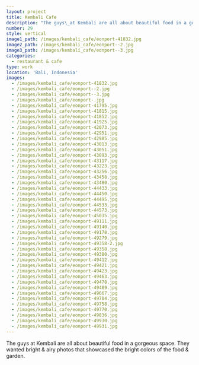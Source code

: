```yaml
---
layout: project
title: Kembali Cafe
description: "The guys\_at Kembali are all about beautiful food in a gorgeous space. They wanted bright & airy photos that showcased the bright colors of the food & garden."
number: 29
style: vertical
image1_path: /images/kembali_cafe/eonport-41832.jpg
image2_path: /images/kembali_cafe/eonport--2.jpg
image3_path: /images/kembali_cafe/eonport--3.jpg
categories:
  - restaurant & cafe
type: work
location: 'Bali, Indonesia'
images:
  - /images/kembali_cafe/eonport-41832.jpg
  - /images/kembali_cafe/eonport--2.jpg
  - /images/kembali_cafe/eonport--3.jpg
  - /images/kembali_cafe/eonport-.jpg
  - /images/kembali_cafe/eonport-41795.jpg
  - /images/kembali_cafe/eonport-41815.jpg
  - /images/kembali_cafe/eonport-41852.jpg
  - /images/kembali_cafe/eonport-41925.jpg
  - /images/kembali_cafe/eonport-42073.jpg
  - /images/kembali_cafe/eonport-42951.jpg
  - /images/kembali_cafe/eonport-42985.jpg
  - /images/kembali_cafe/eonport-43013.jpg
  - /images/kembali_cafe/eonport-43051.jpg
  - /images/kembali_cafe/eonport-43093.jpg
  - /images/kembali_cafe/eonport-43117.jpg
  - /images/kembali_cafe/eonport-43223.jpg
  - /images/kembali_cafe/eonport-43256.jpg
  - /images/kembali_cafe/eonport-43458.jpg
  - /images/kembali_cafe/eonport-43480.jpg
  - /images/kembali_cafe/eonport-44433.jpg
  - /images/kembali_cafe/eonport-44450.jpg
  - /images/kembali_cafe/eonport-44495.jpg
  - /images/kembali_cafe/eonport-44533.jpg
  - /images/kembali_cafe/eonport-44573.jpg
  - /images/kembali_cafe/eonport-45035.jpg
  - /images/kembali_cafe/eonport-49111.jpg
  - /images/kembali_cafe/eonport-49140.jpg
  - /images/kembali_cafe/eonport-49178.jpg
  - /images/kembali_cafe/eonport-49279.jpg
  - /images/kembali_cafe/eonport-49358-2.jpg
  - /images/kembali_cafe/eonport-49358.jpg
  - /images/kembali_cafe/eonport-49380.jpg
  - /images/kembali_cafe/eonport-49412.jpg
  - /images/kembali_cafe/eonport-49421.jpg
  - /images/kembali_cafe/eonport-49423.jpg
  - /images/kembali_cafe/eonport-49463.jpg
  - /images/kembali_cafe/eonport-49478.jpg
  - /images/kembali_cafe/eonport-49489.jpg
  - /images/kembali_cafe/eonport-49667.jpg
  - /images/kembali_cafe/eonport-49704.jpg
  - /images/kembali_cafe/eonport-49758.jpg
  - /images/kembali_cafe/eonport-49770.jpg
  - /images/kembali_cafe/eonport-49836.jpg
  - /images/kembali_cafe/eonport-49930.jpg
  - /images/kembali_cafe/eonport-49931.jpg
---
```


The guys at Kembali are all about beautiful food in a gorgeous space. They wanted bright & airy photos that showcased the bright colors of the food & garden.&nbsp;
